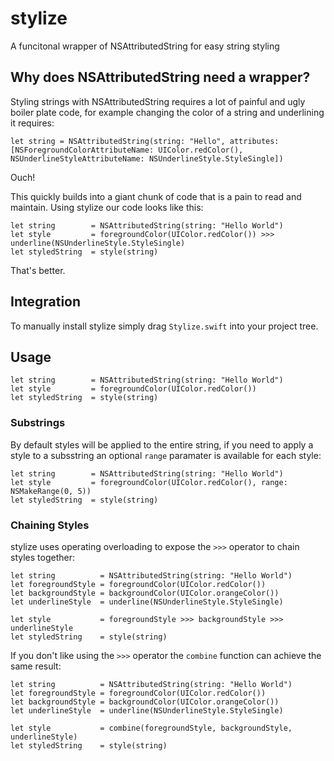 # stylize

A funcitonal wrapper of NSAttributedString for easy string styling

## Why does NSAttributedString need a wrapper?

Styling strings with NSAttributedString requires a lot of painful and ugly boiler plate code, for example changing the color of a string and underlining it requires:

```
let string = NSAttributedString(string: "Hello", attributes: [NSForegroundColorAttributeName: UIColor.redColor(), NSUnderlineStyleAttributeName: NSUnderlineStyle.StyleSingle])
```

Ouch!

This quickly builds into a giant chunk of code that is a pain to read and maintain. Using stylize our code looks like this:

```
let string        = NSAttributedString(string: "Hello World")
let style         = foregroundColor(UIColor.redColor()) >>> underline(NSUnderlineStyle.StyleSingle)
let styledString  = style(string)
```

That's better.

## Integration

To manually install stylize simply drag `Stylize.swift` into your project tree.

## Usage

```
let string        = NSAttributedString(string: "Hello World")
let style         = foregroundColor(UIColor.redColor())
let styledString  = style(string)
```

### Substrings

By default styles will be applied to the entire string, if you need to apply a style to a subsstring an optional `range` paramater is available for each style:

```
let string        = NSAttributedString(string: "Hello World")
let style         = foregroundColor(UIColor.redColor(), range: NSMakeRange(0, 5))
let styledString  = style(string)
```

### Chaining Styles

stylize uses operating overloading to expose the `>>>` operator to chain styles together:

```
let string          = NSAttributedString(string: "Hello World")
let foregroundStyle = foregroundColor(UIColor.redColor())
let backgroundStyle = backgroundColor(UIColor.orangeColor())
let underlineStyle  = underline(NSUnderlineStyle.StyleSingle)

let style           = foregroundStyle >>> backgroundStyle >>> underlineStyle
let styledString    = style(string)
```

If you don't like using the `>>>` operator the `combine` function can achieve the same result:

```
let string          = NSAttributedString(string: "Hello World")
let foregroundStyle = foregroundColor(UIColor.redColor())
let backgroundStyle = backgroundColor(UIColor.orangeColor())
let underlineStyle  = underline(NSUnderlineStyle.StyleSingle)

let style           = combine(foregroundStyle, backgroundStyle, underlineStyle)
let styledString    = style(string)
```

